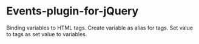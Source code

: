 # Events-plugin-for-jQuery
Binding variables to HTML tags. Create variable as alias for tags. Set value to tags as set value to variables.
